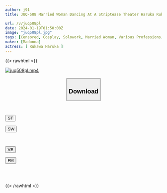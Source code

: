 ```yaml
---
author: j91
title: JUQ-508 Married Woman Dancing At A Striptease Theater Haruka Rukawa

url: /v/juq508pl
date: 2024-01-19T01:50:00Z
image: "juq508pl.jpg"
tags: [Censored, Cosplay, Solowork, Married Woman, Various Professions, Slender, Mature Woman	]
maker: [Madonna]
actress: [ Rukawa Haruka ]
---
```



{{< rawhtml >}}

<div class="video" data-videoid="OxG1J1oA1rFZbdd">
    <a href="javascript:;">
        <img src="/v/juq508pl/juq508pl.jpg" width="WIDTH" height="HEIGHT" alt="juq508pl.mp4" loading="lazy">
    </a>
</div>

<script type="text/javascript" src="https://j91.asia/asset/on-demand-st.js"></script>

<br>
  <link rel="stylesheet" href="https://j91.asia/asset/bs5.css">
  
  <center>
  <button class="btn btn-primary" type="button" data-bs-toggle="collapse" data-bs-target=".multi-collapse" aria-expanded="false" aria-controls="multiCollapseExample1 multiCollapseExample2"><h2>Download</h2></button></center>
</p>
<div class="row">
  <div class="col">
    <div class="collapse multi-collapse" id="multiCollapseExample1">
      <div class="card card-body">
	      	      <br>
<div class="buttons">  
<p><a href="https://streamtape.to/v/OxG1J1oA1rFZbdd" target="_blank"><button class="btn-hover color-3"><i class="fa fa-download"></i> ST</button></a></p>
<p><a href="https://flaswish.com/vnc072i6pjy5" target="_blank"><button class="btn-hover color-2"><i class="fa fa-download"></i> SW</button></a></p></div>
    </div>
  </div>
</div>
  <div class="col">
    <div class="collapse multi-collapse" id="multiCollapseExample2">
      <div class="card card-body">
	      <br>
<div class="buttons">
<p><a href="javascript:;" target="_blank"><button class="btn-hover color-9"><i class="fa fa-download"></i> VE</button></a></p>
<p><a href="javascript:;" target="_blank"><button class="btn-hover color-8"><i class="fa fa-download"></i> FM</button></a></p></div>
<br><br>
      </div>
    </div>
  </div>
</div>

{{< /rawhtml >}}